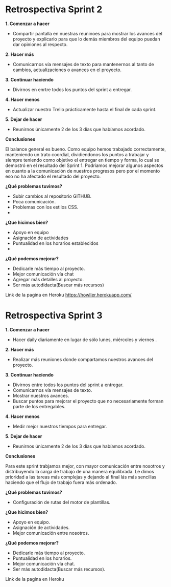 
# Retrospectiva Sprint 2

**1. Comenzar a hacer**

- Compartir pantalla en nuestras reuninoes para mostrar los avances del proyecto y explicarlo para que lo demás miembros del equipo puedan dar opiniones al respecto.

**2. Hacer más**

- Comunicarnos vía mensajes de texto para mantenernos al tanto de cambios, actualizaciones o avances  en el proyecto.

**3. Continuar haciendo**

- Divirnos en enrtre todos los puntos del sprint a entregar.

**4. Hacer menos**

- Actualizar nuestro Trello prácticamente hasta el final de cada sprint. 

**5. Dejar de hacer**

- Reunirnos únicamente 2 de los 3 días que habíamos acordado. 

**Conclusiones**

El balance general es bueno. Como equipo hemos trabajado correctamente, manteniendo un trato coordial, dividiendonos los puntos a trabajar y siempre teniendo como objetivo el entregar en tiempo y forma, lo cual se demostró en el resultado del Sprint 1. Podríamos mejorar algunos aspectos en cuanto a la comunicación de nuestros progresos pero por el momento eso no ha afectado el resultado del proyecto.


**¿Qué problemas tuvimos?**

   - Subir cambios al repositorio GITHUB. 
   - Poca comunicación. 
   - Problemas con los estilos CSS.
   - 
**¿Que hicimos bien?**

   - Apoyo en equipo 
   - Asignación de actividades
   - Puntualidad en los horarios establecidos
   - 
**¿Qué podemos mejorar?**

   - Dedicarle más tiempo al proyecto.
   - Mejor comunicación vía chat
   - Agregar más detalles al proyecto.
   - Ser más autodidacta(Buscar más recursos)

Link de la pagina en Heroku https://howller.herokuapp.com/

# Retrospectiva Sprint 3


**1. Comenzar a hacer**

- Hacer daily diariamente en lugar de sólo lunes, miércoles y viernes .

**2. Hacer más**

- Realizar más reuniones donde compartamos nuestros avances del proyecto.

**3. Continuar haciendo**

- Divirnos entre todos los puntos del sprint a entregar.
- Comunicarnos vía mensajes de texto.
- Mostrar nuestros avances.
- Buscar puntos para mejorar el proyecto que no necesariamente forman parte de los entregables. 

**4. Hacer menos**

- Medir mejor nuestros tiempos para entregar.

**5. Dejar de hacer**

- Reunirnos únicamente 2 de los 3 días que habíamos acordado. 

**Conclusiones**

Para este sprint trabjamos mejor, con mayor comunicación entre nosotros y distribuyendo la carga de trabajo de una manera equilibrada. Le dimos prioridad a las tareas más complejas y dejando al final lás más sencillas haciendo que el flujo de trabajo fuera más ordenado.


**¿Qué problemas tuvimos?**

   - Configuración de rutas del motor de plantillas.
  
**¿Que hicimos bien?**

   - Apoyo en equipo.
   - Asignación de actividades.
   - Mejor comunicación entre nosotros.
   
**¿Qué podemos mejorar?**

   - Dedicarle más tiempo al proyecto.
   - Puntualidad en los horarios.
   - Mejor comunicación vía chat.
   - Ser más autodidacta(Buscar más recursos).

Link de la pagina en Heroku

